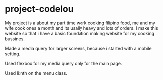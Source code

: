 # project-codelou

My project is a about my part time work cooking filipino food, me and my wife cook ones a month and its usally heavy and lots of orders. I make this website so that i have a basic foundation making website for my cooking bussines.

Made a media query for larger screens, because i started with a mobile setting.

Used flexbox for my media query only for the main page.

Used li:nth on the menu class.
